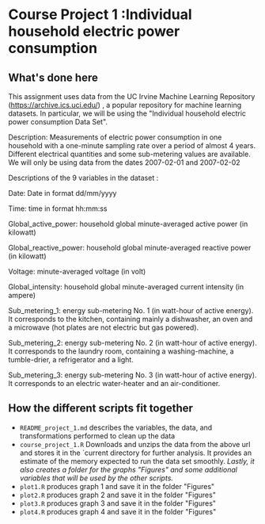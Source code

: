 # Course Project 1 :Individual household electric power consumption

## What's done here

This assignment uses data from the UC Irvine Machine Learning Repository (<https://archive.ics.uci.edu/>) , a popular repository for machine learning datasets. In particular, we will be using the "Individual household electric power consumption Data Set".

Description: Measurements of electric power consumption in one household with a one-minute sampling rate over a period of almost 4 years. Different electrical quantities and some sub-metering values are available. We will only be using data from the dates 2007-02-01 and 2007-02-02

Descriptions of the 9 variables in the dataset :

Date: Date in format dd/mm/yyyy

Time: time in format hh:mm:ss

Global_active_power: household global minute-averaged active power (in kilowatt)

Global_reactive_power: household global minute-averaged reactive power (in kilowatt)

Voltage: minute-averaged voltage (in volt)

Global_intensity: household global minute-averaged current intensity (in ampere)

Sub_metering_1: energy sub-metering No. 1 (in watt-hour of active energy). It corresponds to the kitchen, containing mainly a dishwasher, an oven and a microwave (hot plates are not electric but gas powered).

Sub_metering_2: energy sub-metering No. 2 (in watt-hour of active energy). It corresponds to the laundry room, containing a washing-machine, a tumble-drier, a refrigerator and a light.

Sub_metering_3: energy sub-metering No. 3 (in watt-hour of active energy). It corresponds to an electric water-heater and an air-conditioner.

## How the different scripts fit together

-   `README_project_1.md` describes the variables, the data, and transformations performed to clean up the data
-   `course_project_1.R` Downloads and unzips the data from the above url and stores it in the \`current directory for further analysis. It provides an estimate of the memory expected to run the data set smoothly. *Lastly, it also creates a folder for the graphs "Figures" and some additional variables that will be used by the other scripts.*
-   `plot1.R` produces graph 1 and save it in the folder "Figures"
-   `plot2.R` produces graph 2 and save it in the folder "Figures"
-   `plot3.R` produces graph 3 and save it in the folder "Figures"
-   `plot4.R` produces graph 4 and save it in the folder "Figures"

